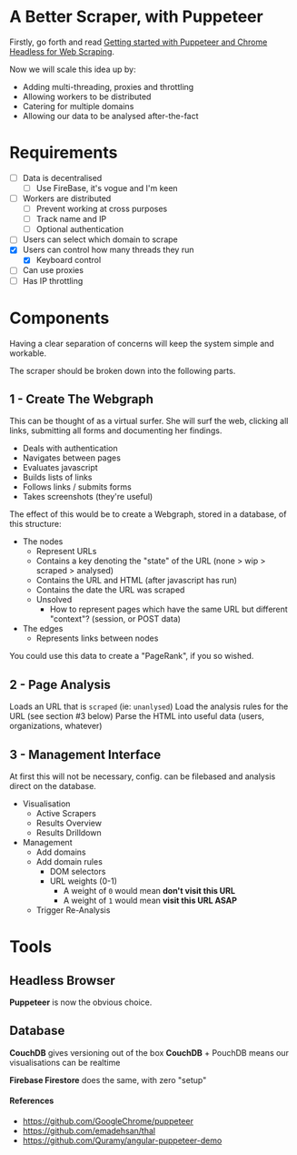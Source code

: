 # A Better Scraper, with Puppeteer

Firstly, go forth and read [Getting started with Puppeteer and Chrome Headless for Web Scraping](https://medium.com/@e_mad_ehsan/getting-started-with-puppeteer-and-chrome-headless-for-web-scrapping-6bf5979dee3e).

Now we will scale this idea up by:

* Adding multi-threading, proxies and throttling
* Allowing workers to be distributed
* Catering for multiple domains
* Allowing our data to be analysed after-the-fact

# Requirements

* [ ] Data is decentralised
    * [ ] Use FireBase, it's vogue and I'm keen
* [ ] Workers are distributed
    * [ ] Prevent working at cross purposes
    * [ ] Track name and IP
    * [ ] Optional authentication
* [ ] Users can select which domain to scrape
* [x] Users can control how many threads they run
    * [x] Keyboard control
* [ ] Can use proxies
* [ ] Has IP throttling

# Components

Having a clear separation of concerns will keep the system simple and workable.

The scraper should be broken down into the following parts.

## 1 - Create The Webgraph

This can be thought of as a virtual surfer. She will surf the web, clicking all links, submitting all forms and documenting her findings.

* Deals with authentication
* Navigates between pages
* Evaluates javascript
* Builds lists of links
* Follows links / submits forms
* Takes screenshots (they're useful)

The effect of this would be to create a Webgraph, stored in a database, of this structure:

* The nodes
    * Represent URLs
    * Contains a key denoting the "state" of the URL (none > wip > scraped > analysed)
    * Contains the URL and HTML (after javascript has run)
    * Contains the date the URL was scraped
    * Unsolved
         * How to represent pages which have the same URL but different "context"? (session, or POST data)
* The edges
    * Represents links between nodes

You could use this data to create a "PageRank", if you so wished.

## 2 - Page Analysis

Loads an URL that is `scraped` (ie: `unanlysed`)
Load the analysis rules for the URL (see section #3 below)
Parse the HTML into useful data (users, organizations, whatever)

## 3 - Management Interface

At first this will not be necessary, config. can be filebased and analysis direct on the database.

* Visualisation
    * Active Scrapers
    * Results Overview
    * Results Drilldown
* Management
    * Add domains
    * Add domain rules
        * DOM selectors
        * URL weights (0-1)
            * A weight of `0` would mean **don't visit this URL**
            * A weight of `1` would mean **visit this URL ASAP**
    * Trigger Re-Analysis

# Tools

## Headless Browser

**Puppeteer** is now the obvious choice.

## Database

**CouchDB** gives versioning out of the box
**CouchDB** + PouchDB means our visualisations can be realtime

**Firebase Firestore** does the same, with zero "setup"

#### References

* https://github.com/GoogleChrome/puppeteer
* https://github.com/emadehsan/thal
* https://github.com/Quramy/angular-puppeteer-demo
